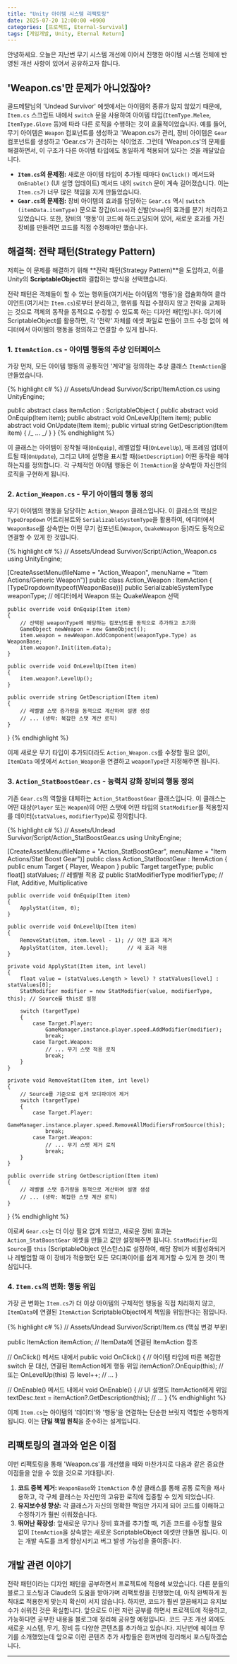 ```yaml
---
title: "Unity 아이템 시스템 리팩토링"
date: 2025-07-20 12:00:00 +0900
categories: [프로젝트, Eternal-Survival]
tags: [게임개발, Unity, Eternal Return]
---
```


안녕하세요. 오늘은 지난번 무기 시스템 개선에 이어서 진행한 아이템 시스템 전체에 반영된 개선 사항이 있어서 공유하고자 합니다.

## 'Weapon.cs'만 문제가 아니었잖아?

골드메탈님의 'Undead Survivor' 에셋에서는 아이템의 종류가 많지 않았기 때문에, `Item.cs` 스크립트 내에서 `switch` 문을 사용하여 아이템 타입(`ItemType.Melee`, `ItemType.Glove` 등)에 따라 다른 로직을 수행하는 것이 효율적이었습니다. 예를 들어, 무기 아이템은 `Weapon` 컴포넌트를 생성하고 'Weapon.cs가 관리, 장비 아이템은 `Gear` 컴포넌트를 생성하고 'Gear.cs'가 관리하는 식이었죠. 그런데 'Weapon.cs'의 문제를 해결하면서, 이 구조가 다른 아이템 타입에도 동일하게 적용되어 있다는 것을 깨달았습니다.

- **`Item.cs`의 문제점:** 새로운 아이템 타입이 추가될 때마다 `OnClick()` 메서드와 `OnEnable()` (UI 설명 업데이트) 메서드 내의 `switch` 문이 계속 길어졌습니다. 이는 `Item.cs`가 너무 많은 책임을 지게 만들었습니다.
- **`Gear.cs`의 문제점:** 장비 아이템의 효과를 담당하는 `Gear.cs` 역시 `switch (itemData.itemType)` 문으로 장갑(`Glove`)과 신발(`Shoe`)의 효과를 분기 처리하고 있었습니다. 또한, 장비의 '행동'이 코드에 하드코딩되어 있어, 새로운 효과를 가진 장비를 만들려면 코드를 직접 수정해야만 했습니다.

## 해결책: 전략 패턴(Strategy Pattern)

저희는 이 문제를 해결하기 위해 **전략 패턴(Strategy Pattern)**을 도입하고, 이를 Unity의 **ScriptableObject**와 결합하는 방식을 선택했습니다.

전략 패턴은 객체들이 할 수 있는 행위들(여기서는 아이템의 '행동')을 캡슐화하여 클라이언트(여기서는 `Item.cs`)로부터 분리하고, 행위를 직접 수정하지 않고 전략을 교체하는 것으로 객체의 동작을 동적으로 수정할 수 있도록 하는 디자인 패턴입니다. 여기에 ScriptableObject를 활용하면, 각 '전략' 자체를 에셋 파일로 만들어 코드 수정 없이 에디터에서 아이템의 행동을 정의하고 연결할 수 있게 됩니다.

### 1. `ItemAction.cs` - 아이템 행동의 추상 인터페이스

가장 먼저, 모든 아이템 행동의 공통적인 '계약'을 정의하는 추상 클래스 `ItemAction`을 만들었습니다.

{% highlight c# %}
// Assets/Undead Survivor/Script/ItemAction.cs
using UnityEngine;

public abstract class ItemAction : ScriptableObject
{
public abstract void OnEquip(Item item);
public abstract void OnLevelUp(Item item);
public abstract void OnUpdate(Item item);
public virtual string GetDescription(Item item) { /_ ... _/ }
}
{% endhighlight %}

이 클래스는 아이템이 장착될 때(`OnEquip`), 레벨업할 때(`OnLevelUp`), 매 프레임 업데이트될 때(`OnUpdate`), 그리고 UI에 설명을 표시할 때(`GetDescription`) 어떤 동작을 해야 하는지를 정의합니다. 각 구체적인 아이템 행동은 이 `ItemAction`을 상속받아 자신만의 로직을 구현하게 됩니다.

### 2. `Action_Weapon.cs` - 무기 아이템의 행동 정의

무기 아이템의 행동을 담당하는 `Action_Weapon` 클래스입니다. 이 클래스의 핵심은 `TypeDropdown` 어트리뷰트와 `SerializableSystemType`을 활용하여, 에디터에서 `WeaponBase`를 상속받는 어떤 무기 컴포넌트(`Weapon`, `QuakeWeapon` 등)라도 동적으로 연결할 수 있게 한 것입니다.

{% highlight c# %}
// Assets/Undead Survivor/Script/Action_Weapon.cs
using UnityEngine;

[CreateAssetMenu(fileName = "Action_Weapon", menuName = "Item Actions/Generic Weapon")]
public class Action_Weapon : ItemAction
{
[TypeDropdown(typeof(WeaponBase))]
public SerializableSystemType weaponType; // 에디터에서 Weapon 또는 QuakeWeapon 선택

    public override void OnEquip(Item item)
    {
        // 선택된 weaponType에 해당하는 컴포넌트를 동적으로 추가하고 초기화
        GameObject newWeapon = new GameObject();
        item.weapon = newWeapon.AddComponent(weaponType.Type) as WeaponBase;
        item.weapon?.Init(item.data);
    }

    public override void OnLevelUp(Item item)
    {
        item.weapon?.LevelUp();
    }

    public override string GetDescription(Item item)
    {
        // 레벨별 스탯 증가량을 동적으로 계산하여 설명 생성
        // ... (생략: 복잡한 스탯 계산 로직)
    }

}
{% endhighlight %}

이제 새로운 무기 타입이 추가되더라도 `Action_Weapon.cs`를 수정할 필요 없이, `ItemData` 에셋에서 `Action_Weapon`을 연결하고 `weaponType`만 지정해주면 됩니다.

### 3. `Action_StatBoostGear.cs` - 능력치 강화 장비의 행동 정의

기존 `Gear.cs`의 역할을 대체하는 `Action_StatBoostGear` 클래스입니다. 이 클래스는 어떤 대상(`Player` 또는 `Weapon`)의 어떤 스탯에 어떤 타입의 `StatModifier`를 적용할지를 데이터(`statValues`, `modifierType`)로 정의합니다.

{% highlight c# %}
// Assets/Undead Survivor/Script/Action_StatBoostGear.cs
using UnityEngine;

[CreateAssetMenu(fileName = "Action_StatBoostGear", menuName = "Item Actions/Stat Boost Gear")]
public class Action_StatBoostGear : ItemAction
{
public enum Target { Player, Weapon }
public Target targetType;
public float[] statValues; // 레벨별 적용 값
public StatModifierType modifierType; // Flat, Additive, Multiplicative

    public override void OnEquip(Item item)
    {
        ApplyStat(item, 0);
    }

    public override void OnLevelUp(Item item)
    {
        RemoveStat(item, item.level - 1); // 이전 효과 제거
        ApplyStat(item, item.level);      // 새 효과 적용
    }

    private void ApplyStat(Item item, int level)
    {
        float value = (statValues.Length > level) ? statValues[level] : statValues[0];
        StatModifier modifier = new StatModifier(value, modifierType, this); // Source를 this로 설정

        switch (targetType)
        {
            case Target.Player:
                GameManager.instance.player.speed.AddModifier(modifier);
                break;
            case Target.Weapon:
                // ... 무기 스탯 적용 로직
                break;
        }
    }

    private void RemoveStat(Item item, int level)
    {
        // Source를 기준으로 쉽게 모디파이어 제거
        switch (targetType)
        {
            case Target.Player:
                GameManager.instance.player.speed.RemoveAllModifiersFromSource(this);
                break;
            case Target.Weapon:
                // ... 무기 스탯 제거 로직
                break;
        }
    }

    public override string GetDescription(Item item)
    {
        // 레벨별 스탯 증가량을 동적으로 계산하여 설명 생성
        // ... (생략: 복잡한 스탯 계산 로직)
    }

}
{% endhighlight %}

이로써 `Gear.cs`는 더 이상 필요 없게 되었고, 새로운 장비 효과는 `Action_StatBoostGear` 에셋을 만들고 값만 설정해주면 됩니다. `StatModifier`의 `Source`를 `this` (ScriptableObject 인스턴스)로 설정하여, 해당 장비가 비활성화되거나 레벨업할 때 이 장비가 적용했던 모든 모디파이어를 쉽게 제거할 수 있게 한 것이 핵심입니다.

### 4. `Item.cs`의 변화: 행동 위임

가장 큰 변화는 `Item.cs`가 더 이상 아이템의 구체적인 행동을 직접 처리하지 않고, `ItemData`에 연결된 `ItemAction` ScriptableObject에게 책임을 위임한다는 점입니다.

{% highlight c# %}
// Assets/Undead Survivor/Script/Item.cs (핵심 변경 부분)

public ItemAction itemAction; // ItemData에 연결된 ItemAction 참조

// OnClick() 메서드 내에서
public void OnClick()
{
// 아이템 타입에 따른 복잡한 switch 문 대신, 연결된 ItemAction에게 행동 위임
itemAction?.OnEquip(this); // 또는 OnLevelUp(this) 등
level++;
// ...
}

// OnEnable() 메서드 내에서
void OnEnable()
{
// UI 설명도 ItemAction에게 위임
textDesc.text = itemAction?.GetDescription(this);
// ...
}
{% endhighlight %}

이제 `Item.cs`는 아이템의 '데이터'와 '행동'을 연결하는 단순한 브릿지 역할만 수행하게 됩니다. 이는 **단일 책임 원칙**을 준수하는 설계입니다.

## 리팩토링의 결과와 얻은 이점

이번 리팩토링을 통해 'Weapon.cs'를 개선했을 때와 마찬가지로 다음과 같은 중요한 이점들을 얻을 수 있을 것으로 기대됩니다.

1.  **코드 중복 제거:** `WeaponBase`와 `ItemAction` 추상 클래스를 통해 공통 로직을 재사용하고, 각 구체 클래스는 자신만의 고유한 로직에 집중할 수 있게 되었습니다.
2.  **유지보수성 향상:** 각 클래스가 자신의 명확한 책임만 가지게 되어 코드를 이해하고 수정하기가 훨씬 쉬워졌습니다.
3.  **뛰어난 확장성:** 앞새로운 무기나 장비 효과를 추가할 때, 기존 코드를 수정할 필요 없이 `ItemAction`을 상속받는 새로운 ScriptableObject 에셋만 만들면 됩니다. 이는 개발 속도를 크게 향상시키고 버그 발생 가능성을 줄여줍니다.

## 개발 관련 이야기

전략 패턴이라는 디자인 패턴을 공부하면서 프로젝트에 적용해 보았습니다. 다른 분들의 블로그 포스팅과 Claude의 도움을 받아가며 리팩토링을 진행했는데, 아직 완벽하게 원칙대로 적용한게 맞는지 확신이 서지 않습니다. 하지만, 코드가 훨씬 깔끔해지고 유지보수가 쉬워진 것은 확실합니다. 앞으로도 이런 저런 공부를 하면서 프로젝트에 적용하고, 가능하다면 공부한 내용을 블로그에 정리해 공유할 예정입니다.
코드 구조 개선 외에도 새로운 시스템, 무기, 장비 등 다양한 콘텐츠를 추가하고 있습니다. 지난번에 퀘이크 무기를 소개했었는데 앞으로 이런 콘텐츠 추가 사항들은 한꺼번에 정리해서 포스팅하겠습니다.

---
